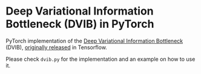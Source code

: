 # Deep Variational Information Bottleneck (DVIB) in PyTorch

PyTorch implementation of the [Deep Variational Information Bottleneck](https://arxiv.org/abs/1612.00410) (DVIB), [originally released](https://github.com/alexalemi/vib_demo) in Tensorflow.

Please check ```dvib.py``` for the implementation and an example on how to use it.